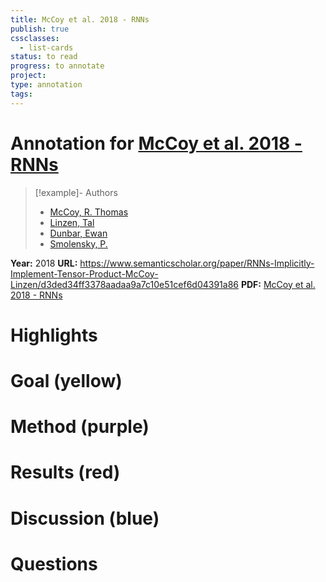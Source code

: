 ```yaml
---
title: McCoy et al. 2018 - RNNs
publish: true
cssclasses:
  - list-cards
status: to read
progress: to annotate
project:
type: annotation
tags:
---
```

# Annotation for [McCoy et al. 2018 - RNNs](Papers/References/McCoy%20et%20al.%202018%20-%20RNNs)

> [!example]- Authors
> - [McCoy, R. Thomas](McCoy%2C%20R.%20Thomas)
> - [Linzen, Tal](Linzen%2C%20Tal)
> - [Dunbar, Ewan](Dunbar%2C%20Ewan)
> - [Smolensky, P.](Smolensky%2C%20P.)

**Year:** 2018
**URL:** https://www.semanticscholar.org/paper/RNNs-Implicitly-Implement-Tensor-Product-McCoy-Linzen/d3ded34ff3378aadaa9a7c10e51cef6d04391a86
**PDF:** [McCoy et al. 2018 - RNNs](Papers/PDFs/McCoy%20et%20al.%202018%20-%20RNNs%20Implicitly%20Implement%20Tensor%20Product%20Representations.pdf)

# Highlights


# Goal (yellow)


# Method (purple)


# Results (red)


# Discussion (blue)


# Questions

